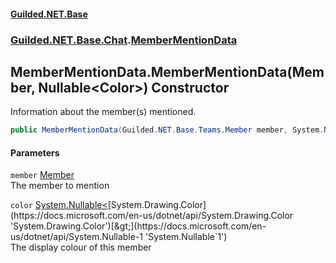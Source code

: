 #### [Guilded.NET.Base](Guilded_NET_Base.md 'Guilded.NET.Base')
### [Guilded.NET.Base.Chat](Guilded_NET_Base.md#Guilded_NET_Base_Chat 'Guilded.NET.Base.Chat').[MemberMentionData](MemberMentionData.md 'Guilded.NET.Base.Chat.MemberMentionData')
## MemberMentionData.MemberMentionData(Member, Nullable&lt;Color&gt;) Constructor
Information about the member(s) mentioned.  
```csharp
public MemberMentionData(Guilded.NET.Base.Teams.Member member, System.Nullable<System.Drawing.Color> color=null);
```
#### Parameters
<a name='Guilded_NET_Base_Chat_MemberMentionData_MemberMentionData(Guilded_NET_Base_Teams_Member_System_Nullable_System_Drawing_Color_)_member'></a>
`member` [Member](Member.md 'Guilded.NET.Base.Teams.Member')  
The member to mention
  
<a name='Guilded_NET_Base_Chat_MemberMentionData_MemberMentionData(Guilded_NET_Base_Teams_Member_System_Nullable_System_Drawing_Color_)_color'></a>
`color` [System.Nullable&lt;](https://docs.microsoft.com/en-us/dotnet/api/System.Nullable-1 'System.Nullable`1')[System.Drawing.Color](https://docs.microsoft.com/en-us/dotnet/api/System.Drawing.Color 'System.Drawing.Color')[&gt;](https://docs.microsoft.com/en-us/dotnet/api/System.Nullable-1 'System.Nullable`1')  
The display colour of this member
  

